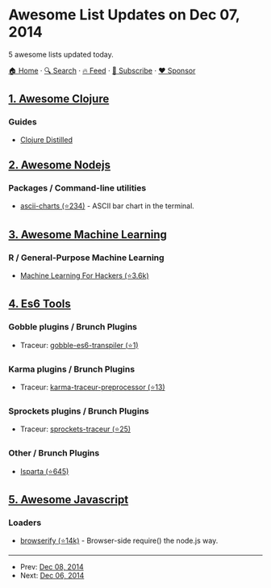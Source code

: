 # Awesome List Updates on Dec 07, 2014

5 awesome lists updated today.

[🏠 Home](/README.md) · [🔍 Search](https://www.trackawesomelist.com/search/) · [🔥 Feed](https://www.trackawesomelist.com/rss.xml) · [📮 Subscribe](https://trackawesomelist.us17.list-manage.com/subscribe?u=d2f0117aa829c83a63ec63c2f&id=36a103854c) · [❤️  Sponsor](https://github.com/sponsors/theowenyoung)



## [1. Awesome Clojure](/content/razum2um/awesome-clojure/README.md)

### Guides

*   [Clojure Distilled](http://yogthos.github.io/ClojureDistilled.html)

## [2. Awesome Nodejs](/content/sindresorhus/awesome-nodejs/README.md)

### Packages / Command-line utilities

*   [ascii-charts (⭐234)](https://github.com/jstrace/chart) - ASCII bar chart in the terminal.

## [3. Awesome Machine Learning](/content/josephmisiti/awesome-machine-learning/README.md)

### R / General-Purpose Machine Learning

*   [Machine Learning For Hackers (⭐3.6k)](https://github.com/johnmyleswhite/ML_for_Hackers)

## [4. Es6 Tools](/content/addyosmani/es6-tools/README.md)

### Gobble plugins / Brunch Plugins

*   Traceur: [gobble-es6-transpiler (⭐1)](https://github.com/gobblejs/gobble-es6-transpiler)

### Karma plugins / Brunch Plugins

*   Traceur: [karma-traceur-preprocessor (⭐13)](https://github.com/karma-runner/karma-traceur-preprocessor)

### Sprockets plugins / Brunch Plugins

*   Traceur: [sprockets-traceur (⭐25)](https://github.com/gunpowderlabs/sprockets-traceur)

### Other / Brunch Plugins

*   [Isparta (⭐645)](https://github.com/douglasduteil/isparta)

## [5. Awesome Javascript](/content/sorrycc/awesome-javascript/README.md)

### Loaders

*   [browserify (⭐14k)](https://github.com/substack/node-browserify) - Browser-side require() the node.js way.

---

- Prev: [Dec 08, 2014](/content/2014/12/08/README.md)
- Next: [Dec 06, 2014](/content/2014/12/06/README.md)